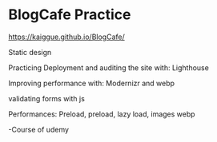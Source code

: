 # BlogCafe Practice


https://kaiggue.github.io/BlogCafe/

Static design

Practicing Deployment and auditing the site with: Lighthouse

Improving performance with: Modernizr and webp

validating forms with js

Performances: Preload, preload, lazy load, images webp

-Course of udemy
